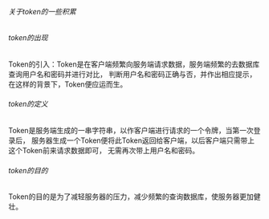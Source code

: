 ###### 关于token的一些积累

###### token的出现
Token的引入：Token是在客户端频繁向服务端请求数据，服务端频繁的去数据库查询用户名和密码并进行对比，
判断用户名和密码正确与否，并作出相应提示，在这样的背景下，Token便应运而生。

###### token的定义
Token是服务端生成的一串字符串，以作客户端进行请求的一个令牌，当第一次登录后，
服务器生成一个Token便将此Token返回给客户端，以后客户端只需带上这个Token前来请求数据即可，
无需再次带上用户名和密码。

###### token的目的

Token的目的是为了减轻服务器的压力，减少频繁的查询数据库，使服务器更加健壮。


